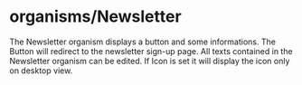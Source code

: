 <!-- firescout-component -->

# organisms/Newsletter

The Newsletter organism displays a button and some informations. The Button will redirect to the newsletter sign-up page. All texts contained in the Newsletter organism can be edited. If Icon is set it will display the icon only on desktop view.
